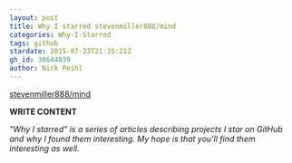 ```yaml
---
layout: post
title: Why I starred stevenmiller888/mind
categories: Why-I-Starred
tags: github
stardate: 2015-07-23T21:35:21Z
gh_id: 38644039
author: Nick Peihl
---
```


[stevenmiller888/mind](https://github.com/stevenmiller888/mind)

**WRITE CONTENT**

*"Why I starred" is a series of articles describing projects I star on GitHub and why I found them interesting. My hope is that you'll find them interesting as well.*

